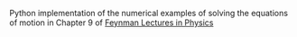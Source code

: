 Python implementation of the numerical examples of solving the equations of motion in Chapter 9 of [Feynman Lectures in Physics](https://www.feynmanlectures.caltech.edu/I_09.html)
